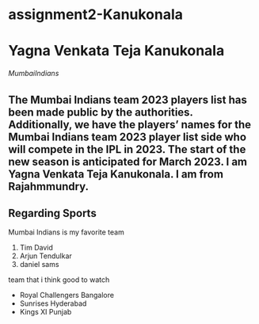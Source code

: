 # assignment2-Kanukonala
# Yagna Venkata Teja Kanukonala
###### MumbaiIndians
The Mumbai Indians team 2023 players list has been made public by the authorities. Additionally, we have the players’ names for the Mumbai Indians team 2023 player list side who will compete in the IPL in 2023. The start of the new season is anticipated for March 2023.
**I am Yagna Venkata Teja Kanukonala.**
**I am from Rajahmmundry.**
---
## Regarding Sports

Mumbai Indians is my favorite team

1. Tim David
2. Arjun Tendulkar 
3. daniel sams

team that i think good to watch
* Royal Challengers Bangalore
* Sunrises Hyderabad
* Kings XI Punjab